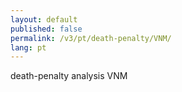 ```yaml
---
layout: default
published: false
permalink: /v3/pt/death-penalty/VNM/
lang: pt
---
```


death-penalty analysis VNM

